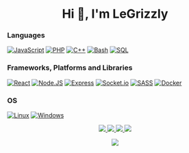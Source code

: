 <h1 align="center">Hi 🐻, I'm LeGrizzly</h1>

### Languages
[![JavaScript](https://img.shields.io/badge/javascript-black?style=for-the-badge&logo=javascript)](https://github.com/xalsie)
[![PHP](https://img.shields.io/badge/PHP-black?style=for-the-badge&logo=PHP)](https://github.com/xalsie)
[![C++](https://img.shields.io/badge/c++-black?style=for-the-badge&logo=cplusplus)](https://github.com/xalsie)
[![Bash](https://img.shields.io/badge/lua-black?style=for-the-badge&logo=lua&logoColor=blue)](https://github.com/xalsie)
[![SQL](https://img.shields.io/badge/sql-black?style=for-the-badge&logo=mysql)](https://github.com/xalsie)

### Frameworks, Platforms and Libraries
[![React](https://img.shields.io/badge/react-black?style=for-the-badge&logo=react)](https://github.com/xalsie)
[![Node.JS](https://img.shields.io/badge/node.js-black?style=for-the-badge&logo=node.js)](https://github.com/xalsie)
[![Express](https://img.shields.io/badge/express-black?style=for-the-badge&logo=express)](https://github.com/xalsie)
[![Socket.io](https://img.shields.io/badge/socket.io-black?style=for-the-badge&logo=socket.io)](https://github.com/xalsie)
[![SASS](https://img.shields.io/badge/sass-black?style=for-the-badge&logo=sass)](https://github.com/xalsie)
[![Docker](https://img.shields.io/badge/docker-black?style=for-the-badge&logo=docker)](https://hub.docker.com/u/legrizzly)

### OS
[![Linux](https://img.shields.io/badge/linux-black?style=for-the-badge&logo=Linux)](https://github.com/xalsie)
[![Windows](https://img.shields.io/badge/Windows-black?style=for-the-badge&logo=Windows)](https://github.com/xalsie)

<p align="center">
	<a href="https://github.com/xalsie">
		<img src="http://github-profile-summary-cards.vercel.app/api/cards/profile-details?username=xalsie&theme=transparent">
	</a>
	<a href="https://github.com/xalsie">
		<img src="https://github-readme-streak-stats.herokuapp.com/?user=xalsie&hide_border=true&card_width=338&theme=transparent">
	</a>
	<a href="https://github.com/xalsie">
		<img src="http://github-profile-summary-cards.vercel.app/api/cards/stats?username=xalsie&theme=transparent">
	</a>
	<a href="https://github.com/xalsie">
		<img src="https://github-readme-stats.vercel.app/api/top-langs/?username=xalsie&langs_count=10&exclude_repo=&hide=jupyter%20notebook,vim%20script,cmake,makefile,batchfile,emacs%20lisp,css,html&layout=default&card_width=699&hide_border=true&theme=transparent">
	</a>
</p>

<p align="center">
	<a href="https://github.com/xalsie">
		<img src="https://komarev.com/ghpvc/?username=xalsie&color=blue&style=flat)">
	</a>
</p>

<!--
**xalsie/xalsie** is a ✨ _special_ ✨ repository because its `README.md` (this file) appears on your GitHub profile.

Here are some ideas to get you started:

- 🔭 I’m currently working on ...
- 🌱 I’m currently learning ...
- 👯 I’m looking to collaborate on ...
- 🤔 I’m looking for help with ...
- 💬 Ask me about ...
- 📫 How to reach me: ...
- 😄 Pronouns: ...
- ⚡ Fun fact: ...
-->
